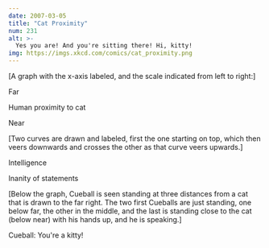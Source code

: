 ```yaml
---
date: 2007-03-05
title: "Cat Proximity"
num: 231
alt: >-
  Yes you are! And you're sitting there! Hi, kitty!
img: https://imgs.xkcd.com/comics/cat_proximity.png
---
```

[A graph with the x-axis labeled, and the scale indicated from left to right:]

Far

Human proximity to cat

Near

[Two curves are  drawn and labeled, first the one starting on top, which then veers downwards and crosses the other as that curve veers upwards.]

Intelligence

Inanity of statements

[Below the graph, Cueball is seen standing at three distances from a cat that is drawn to the far right. The two first Cueballs are just standing, one below far, the other in the middle, and the last is standing close to the cat (below near) with his hands up, and he is speaking.]

Cueball: You're a kitty!